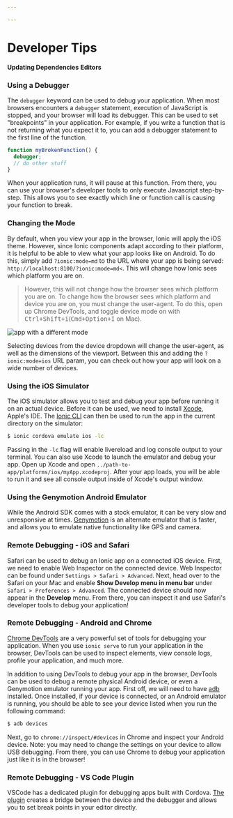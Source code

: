 ```yaml
---

---
```


# Developer Tips

**Updating Dependencies**
**Editors**


### Using a Debugger

The `debugger` keyword can be used to debug your application. When most browsers encounters a `debugger` statement, execution of JavaScript is stopped, and your browser will load its debugger. This can be used to set "breakpoints" in your application. For example, if you write a function that is not returning what you expect it to, you can add a debugger statement to the first line of the function.

```js
function myBrokenFunction() {
  debugger;
  // do other stuff
}
```

When your application runs, it will pause at this function. From there, you can use your browser's developer tools to only execute Javascript step-by-step. This allows you to see exactly which line or function call is causing your function to break.

### Changing the Mode

By default, when you view your app in the browser, Ionic will apply the iOS theme. However, since Ionic components adapt according to their platform, it is helpful to be able to view what your app looks like on Android. To do this, simply add `?ionic:mode=md` to the URL where your app is being served: `http://localhost:8100/?ionic:mode=md<`. This will change how Ionic sees which platform you are on.

>However, this will not change how the browser sees which platform you are on. To change how the browser sees which platform and device you are on, you must change the user-agent. To do this, open up Chrome DevTools, and toggle device mode on with <kbd>Ctrl+Shift+i</kbd>(<kbd>Cmd+Option+I</kbd> on Mac).

![app with a different mode](../assets/img/faq/tips/change-device-platform.png)

Selecting devices from the device dropdown will change the user-agent, as well as the dimensions of the viewport.
Between this and adding the <code>?ionic:mode=ios</code> URL param, you can check out how your app will look on a wide number of devices.


### Using the iOS Simulator
The iOS simulator allows you to test and debug your app before running it on an actual device. Before it can be used, we need to install
[Xcode](https://developer.apple.com/xcode/download/), Apple's IDE. The [Ionic CLI](ionic/cli) can then be used to run the app in the current directory on the simulator:

```bash
$ ionic cordova emulate ios -lc
```

Passing in the `-lc` flag will enable livereload and log console output to your terminal.
You can also use Xcode to launch the emulator and debug your app. Open up Xcode and open `../path-to-app/platforms/ios/myApp.xcodeproj`. After your app loads, you will be able to run it and see all console output inside of Xcode's output window.


### Using the Genymotion Android Emulator
While the Android SDK comes with a stock emulator, it can be very slow and unresponsive at times. [Genymotion](https://www.genymotion.com) is an alternate emulator that is faster, and allows you to emulate native functionality like GPS and camera.



### Remote Debugging - iOS and Safari
Safari can be used to debug an Ionic app on a connected iOS device. First, we need to enable Web Inspector on the connected device. Web Inspector can be found under `Settings > Safari > Advanced`. Next, head over to the Safari on your Mac and enable **Show Develop menu in menu bar** under `Safari > Preferences > Advanced`. The connected device should now appear in the **Develop** menu. From there, you can inspect it and use Safari's developer tools to debug your application!


### Remote Debugging - Android and Chrome
[Chrome DevTools](https://developers.google.com/web/tools/setup/workspace/setup-devtools) are a very powerful set of tools for debugging your application. When you use `ionic serve` to run your application in the browser, DevTools can be used to inspect elements, view console logs, profile your application, and much more.

In addition to using DevTools to debug your app in the browser, DevTools can be used to debug a remote physical Android device, or even a Genymotion emulator running your app. First off, we will need to have [adb](http://developer.android.com/tools/help/adb.html) installed. Once installed, if your device is connected, or an Android emulator is running, you should be able to see your device listed when you run the following command:

```bash
$ adb devices
```

Next, go to `chrome://inspect/#devices` in Chrome and inspect your Android device. Note: you may need to change the settings on your device to allow USB debugging. From there, you can use Chrome to debug your application just like it is in the browser!</p>



### Remote Debugging - VS Code Plugin
VSCode has a dedicated plugin for debugging apps built with Cordova. [The plugin](https://marketplace.visualstudio.com/items?itemName=vsmobile.cordova-tools) creates a bridge between the device and the debugger and allows you to set break points in your editor directly.
